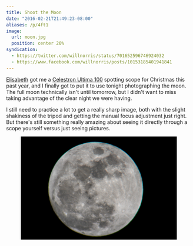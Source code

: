 ```yaml
---
title: Shoot the Moon
date: "2016-02-21T21:49:23-08:00"
aliases: /p/4ft1
image:
  url: moon.jpg
  position: center 20%
syndication:
  - https://twitter.com/willnorris/status/701652596746924032
  - https://www.facebook.com/willnorris/posts/10153185401941841
---
```


[Elisabeth][] got me a [Celestron Ultima 100][] spotting scope for Christmas this past year, and I
finally got to put it to use tonight photographing the moon. The full moon technically isn't until
tomorrow, but I didn't want to miss taking advantage of the clear night we were having.

I still need to practice a lot to get a really sharp image, both with the slight shakiness of the
tripod and getting the manual focus adjustment just right. But there's still something really
amazing about seeing it directly through a scope yourself versus just seeing pictures.

[Elisabeth]: https://notsoserendipitous.com/
[Celestron Ultima 100]: https://www.celestron.com/products/ultima-100-45-degree-spotting-scope

<figure>
  <a href="moon.jpg"><img src="moon.jpg" alt="close-up photo of the moon"></a>
</figure>
